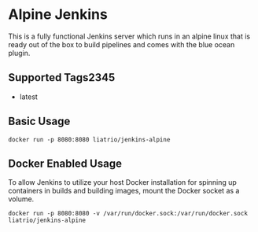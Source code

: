 # Alpine Jenkins

This is a fully functional Jenkins server which runs in an alpine linux that is ready out of the box to build pipelines and comes with the blue ocean plugin.

## Supported Tags2345
* latest


## Basic Usage
`docker run -p 8080:8080 liatrio/jenkins-alpine`

## Docker Enabled Usage  
To allow Jenkins to utilize your host Docker installation for spinning up containers in builds and building images, mount the Docker socket as a volume.

`docker run -p 8080:8080 -v /var/run/docker.sock:/var/run/docker.sock liatrio/jenkins-alpine`

